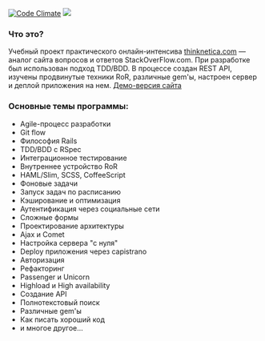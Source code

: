 [![Code Climate](https://codeclimate.com/github/vanya-z/qna/badges/gpa.svg)](https://codeclimate.com/github/vanya-z/qna) <a href="https://codeclimate.com/github/vanya-z/qna/coverage"><img src="https://codeclimate.com/github/vanya-z/qna/badges/coverage.svg" /></a>
### Что это?
[Демо-версия сайта]:http://sample.vanyaz.com
[thinknetica.com]:http://www.thinknetica.com/
Учебный проект практического онлайн-интенсива [thinknetica.com] — аналог сайта вопросов и ответов StackOverFlow.com. При разработке был использован подход TDD/BDD. В процессе создан REST API, изучены продвинутые техники RoR, различные gem'ы, настроен сервер и деплой приложения на нем. [Демо-версия сайта]
### Основные темы программы:
- Agile-процесс разработки
- Git flow
- Философия Rails
- TDD/BDD с RSpec
- Интеграционное тестирование
- Внутреннее устройство RoR
- HAML/Slim, SCSS, CoffeeScript
- Фоновые задачи
- Запуск задач по расписанию
- Кэширование и оптимизация
- Аутентификация через социальные сети
- Сложные формы
- Проектирование архитектуры
- Ajax и Comet
- Настройка сервера "с нуля"
- Deploy приложения через capistrano
- Авторизация
- Рефакторинг
- Passenger и Unicorn
- Highload и High availability
- Создание API
- Полнотекстовый поиск
- Различные gem'ы
- Как писать хороший код
- и многое другое...

